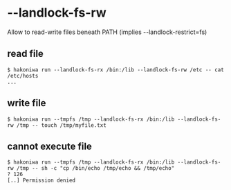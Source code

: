 # --landlock-fs-rw

Allow to read-write files beneath PATH (implies --landlock-restrict=fs)

## read file

```console
$ hakoniwa run --landlock-fs-rx /bin:/lib --landlock-fs-rw /etc -- cat /etc/hosts
...

```

## write file

```console
$ hakoniwa run --tmpfs /tmp --landlock-fs-rx /bin:/lib --landlock-fs-rw /tmp -- touch /tmp/myfile.txt

```

## cannot execute file

```console
$ hakoniwa run --tmpfs /tmp --landlock-fs-rx /bin:/lib --landlock-fs-rw /tmp -- sh -c "cp /bin/echo /tmp/echo && /tmp/echo"
? 126
[..] Permission denied

```
